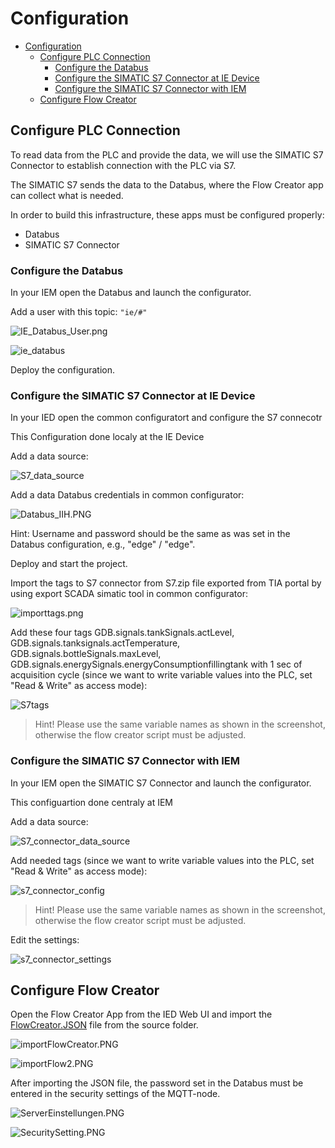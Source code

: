 # Configuration

- [Configuration](#configuration)
  - [Configure PLC Connection](#configure-plc-connection)
    - [Configure the Databus](#configure-the-databus)
    - [Configure the SIMATIC S7 Connector at IE Device](#configure-the-simatic-s7-connector-at-IE-Device)
    - [Configure the SIMATIC S7 Connector with IEM](#configure-the-simatic-s7-connector-with-IEM)
  - [Configure Flow Creator](#configure-flow-creator)

## Configure PLC Connection

To read data from the PLC and provide the data, we will use the SIMATIC S7 Connector to establish connection with the PLC via S7.

The SIMATIC S7 sends the data to the Databus, where the Flow Creator app can collect what is needed.

In order to build this infrastructure, these apps must be configured properly:

- Databus
- SIMATIC S7 Connector

### Configure the Databus

In your IEM open the Databus and launch the configurator.

Add a user with this topic:
`"ie/#"`

![IE_Databus_User.png](graphics/IE_Databus_User.png)

![ie_databus](graphics/IE_Databus.png)

Deploy the configuration.

### Configure the SIMATIC S7 Connector at IE Device

In your IED open the common configuratort and configure the S7 connecotr

This Configuration done localy at the IE Device

Add a data source:

![S7_data_source](graphics/S7_data_source.png)

Add a data Databus credentials in common configurator:

![Databus_IIH.PNG](graphics/Databus_IIH.PNG)

Hint: Username and password should be the same as was set in the Databus configuration, e.g., "edge" / "edge".

Deploy and start the project.

Import the tags to S7 connector from S7.zip file exported from TIA portal by using export SCADA simatic tool in common configurator:

![importtags.png](graphics/importtags.png)

Add these four tags GDB.signals.tankSignals.actLevel, GDB.signals.tanksignals.actTemperature, GDB.signals.bottleSignals.maxLevel, GDB.signals.energySignals.energyConsumptionfillingtank with 1 sec of acquisition cycle (since we want to write variable values into the PLC, set "Read & Write" as access mode): 

![S7tags](graphics/S7tags.png)

>Hint! Please use the same variable names as shown in the screenshot, otherwise the flow creator script must be adjusted.

### Configure the SIMATIC S7 Connector with IEM

In your IEM open the SIMATIC S7 Connector and launch the configurator.

This configuartion done centraly at IEM 

Add a data source:

![S7_connector_data_source](graphics/S7_Connector_Data_Source.png)

Add needed tags (since we want to write variable values into the PLC, set "Read & Write" as access mode): 

![s7_connector_config](graphics/S7_Connector_Configuration.PNG)

>Hint! Please use the same variable names as shown in the screenshot, otherwise the flow creator script must be adjusted.

Edit the settings:

![s7_connector_settings](graphics/S7_Connector_Settings.png)


## Configure Flow Creator

Open the Flow Creator App from the IED Web UI and import the [FlowCreator.JSON](../src/FlowCreator.json) file from the source folder.

![importFlowCreator.PNG](graphics/importFlowCreator.PNG)

![importFlow2.PNG](graphics/importFlow2.PNG)

After importing the JSON file, the password set in the Databus must be entered in the security settings of the MQTT-node.

![ServerEinstellungen.PNG](graphics/Server_einstellungen.PNG)

![SecuritySetting.PNG](graphics/SecuritySetting.PNG)



